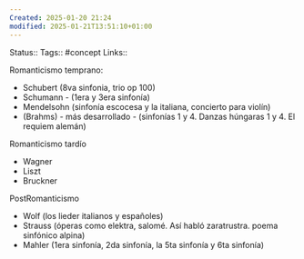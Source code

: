 ```yaml
---
Created: 2025-01-20 21:24
modified: 2025-01-21T13:51:10+01:00
---
```

Status:: 
Tags:: #concept 
Links:: 

Romanticismo temprano:
- Schubert (8va sinfonia, trio op 100)
- Schumann - (1era y 3era sinfonía)
- Mendelsohn (sinfonía escocesa y la italiana, concierto para violín)
- (Brahms) - más desarrollado - (sinfonías 1 y 4. Danzas húngaras 1 y 4. El requiem alemán)

Romanticismo tardío
- Wagner 
- Liszt
- Bruckner

PostRomanticismo
- Wolf (los lieder italianos y españoles)
- Strauss (óperas como elektra, salomé. Así habló zaratrustra. poema sinfónico alpina)
- Mahler (1era sinfonía, 2da sinfonía, la 5ta sinfonía y 6ta sinfonía)
